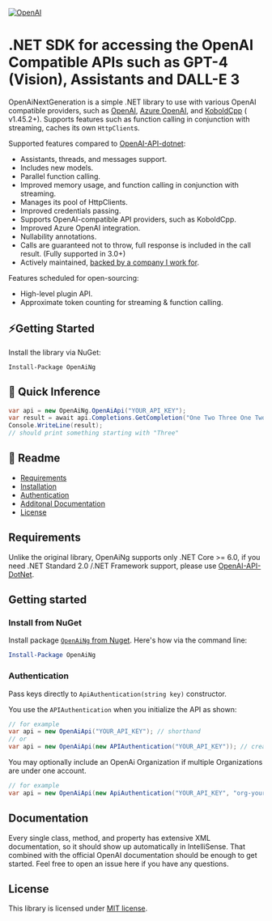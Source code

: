 [![OpenAI](https://badgen.net/nuget/v/OpenAiNg)](https://www.nuget.org/packages/OpenAiNg/)

# .NET SDK for accessing the OpenAI Compatible APIs such as GPT-4 (Vision), Assistants and DALL-E 3

OpenAiNextGeneration is a simple .NET library to use with various OpenAI compatible providers, such
as [OpenAI](https://platform.openai.com/docs/api-reference), [Azure OpenAI](https://azure.microsoft.com/en-us/products/ai-services/openai-service),
and [KoboldCpp](https://github.com/LostRuins/koboldcpp/releases) (
v1.45.2+). Supports features such as function calling in conjunction with streaming, caches its own `HttpClient`s.

Supported features compared to [OpenAI-API-dotnet](https://github.com/OkGoDoIt/OpenAI-API-dotnet):

- Assistants, threads, and messages support.
- Includes new models.
- Parallel function calling.
- Improved memory usage, and function calling in conjunction with streaming.
- Manages its pool of HttpClients.
- Improved credentials passing.
- Supports OpenAI-compatible API providers, such as KoboldCpp.
- Improved Azure OpenAI integration.
- Nullability annotations.
- Calls are guaranteed not to throw, full response is included in the call result. (Fully supported in 3.0+)
- Actively maintained, [backed by a company I work for](https://www.scio.cz/).

Features scheduled for open-sourcing:

- High-level plugin API.
- Approximate token counting for streaming & function calling.

## ⚡Getting Started

Install the library via NuGet:

```
Install-Package OpenAiNg
```

## 🔮 Quick Inference

```csharp
var api = new OpenAiNg.OpenAiApi("YOUR_API_KEY");
var result = await api.Completions.GetCompletion("One Two Three One Two");
Console.WriteLine(result);
// should print something starting with "Three"
```

## 📖 Readme

* [Requirements](#requirements)
* [Installation](#install-from-nuget)
* [Authentication](#authentication)
* [Additonal Documentation](#documentation)
* [License](#license)

## Requirements

Unlike the original library, OpenAiNg supports only .NET Core >= 6.0, if you need .NET Standard 2.0 /.NET Framework
support, please use [OpenAI-API-DotNet](https://github.com/OkGoDoIt/OpenAI-API-dotnet).

## Getting started

### Install from NuGet

Install package [`OpenAiNg` from Nuget](https://www.nuget.org/packages/OpenAiNg/). Here's how via the command line:

```powershell
Install-Package OpenAiNg
```

### Authentication

Pass keys directly to `ApiAuthentication(string key)` constructor.

You use the `APIAuthentication` when you initialize the API as shown:

```csharp
// for example
var api = new OpenAiApi("YOUR_API_KEY"); // shorthand
// or
var api = new OpenAiApi(new APIAuthentication("YOUR_API_KEY")); // create object manually
```

You may optionally include an OpenAi Organization if multiple Organizations are under one account.

```csharp
// for example
var api = new OpenAiApi(new ApiAuthentication("YOUR_API_KEY", "org-yourOrgHere"));
```

## Documentation

Every single class, method, and property has extensive XML documentation, so it should show up automatically in
IntelliSense. That combined with the official OpenAI documentation should be enough to get started. Feel free to open an
issue here if you have any questions.

## License

This library is licensed under [MIT license](https://github.com/lofcz/OpenAiNg/blob/master/LICENSE).
